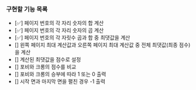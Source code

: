 ### 구현할 기능 목록
+ [✅] 페이지 번호의 각 자리 숫자의 합 계산
+ [✅] 페이지 번호의 각 자리 숫자의 곱 계산
+ [✅] 페이지 번호의 각 자릿수 곱과 합 중 최댓값을 계산
+ [] 왼쪽 페이지 최대 계산값과 오른쪽 페이지 최대 계산값 중 전체 최댓값(최종 점수)을 계산
+ [] 계산된 최댓값을 점수로 설정
+ [] 포비와 크롱의 점수를 비교
+ [] 포비와 크롱의 승부에 따라 1 또는 0 출력
+ [] 시작 면과 마지막 면을 펼친 경우 -1 출력
